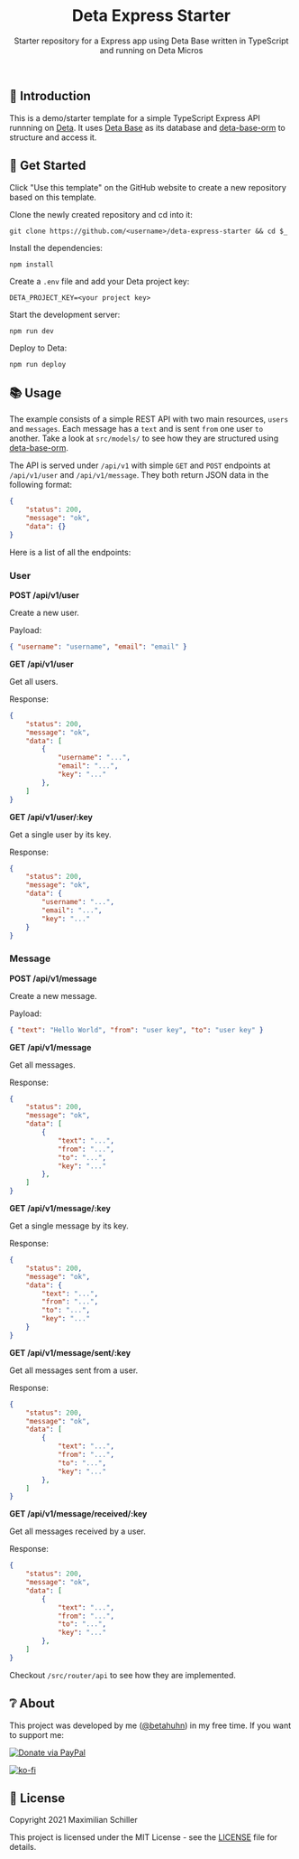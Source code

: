 <div align="center">
  
# Deta Express Starter

Starter repository for a Express app using Deta Base written in TypeScript and running on Deta Micros

<br/>

</div>

## 👋 Introduction

This is a demo/starter template for a simple TypeScript Express API runnning on [Deta](https://deta.sh). It uses [Deta Base](https://docs.deta.sh/docs/base/about) as its database and [deta-base-orm](https://github.com/BetaHuhn/deta-base-orm) to structure and access it.

## 🚀 Get Started

Click "Use this template" on the GitHub website to create a new repository based on this template.

Clone the newly created repository and cd into it:

```shell
git clone https://github.com/<username>/deta-express-starter && cd $_
```

Install the dependencies:

```shell
npm install
```

Create a `.env` file and add your Deta project key:

```env
DETA_PROJECT_KEY=<your project key>
```

Start the development server: 

```shell
npm run dev
```

Deploy to Deta:

```shell
npm run deploy
```

## 📚 Usage

The example consists of a simple REST API with two main resources, `users` and `messages`. Each message has a `text` and is sent `from` one user `to` another. Take a look at `src/models/` to see how they are structured using [deta-base-orm](https://github.com/BetaHuhn/deta-base-orm).

The API is served under `/api/v1` with simple `GET` and `POST` endpoints at `/api/v1/user` and `/api/v1/message`. They both return JSON data in the following format:

```json
{
    "status": 200,
    "message": "ok",
    "data": {}
}
```

Here is a list of all the endpoints:

### User

**POST /api/v1/user**

Create a new user.

Payload:

```json
{ "username": "username", "email": "email" }
```

**GET /api/v1/user**

Get all users.

Response:

```json
{
    "status": 200,
    "message": "ok",
    "data": [
        {
            "username": "...",
            "email": "...",
            "key": "..."
        },
    ]
}
```

**GET /api/v1/user/:key**

Get a single user by its key.

Response:

```json
{
    "status": 200,
    "message": "ok",
    "data": {
        "username": "...",
        "email": "...",
        "key": "..."
    }
}
```

### Message

**POST /api/v1/message**

Create a new message.

Payload:

```json
{ "text": "Hello World", "from": "user key", "to": "user key" }
```

**GET /api/v1/message**

Get all messages.

Response:

```json
{
    "status": 200,
    "message": "ok",
    "data": [
        {
            "text": "...",
            "from": "...",
            "to": "...",
            "key": "..."
        },
    ]
}
```

**GET /api/v1/message/:key**

Get a single message by its key.

Response:

```json
{
    "status": 200,
    "message": "ok",
    "data": {
        "text": "...",
        "from": "...",
        "to": "...",
        "key": "..."
    }
}
```

**GET /api/v1/message/sent/:key**

Get all messages sent from a user.

Response:

```json
{
    "status": 200,
    "message": "ok",
    "data": [
        {
            "text": "...",
            "from": "...",
            "to": "...",
            "key": "..."
        },
    ]
}
```

**GET /api/v1/message/received/:key**

Get all messages received by a user.

Response:

```json
{
    "status": 200,
    "message": "ok",
    "data": [
        {
            "text": "...",
            "from": "...",
            "to": "...",
            "key": "..."
        },
    ]
}
```

Checkout `/src/router/api` to see how they are implemented.

## ❔ About

This project was developed by me ([@betahuhn](https://github.com/BetaHuhn)) in my free time. If you want to support me:

[![Donate via PayPal](https://img.shields.io/badge/paypal-donate-009cde.svg)](https://www.paypal.com/cgi-bin/webscr?cmd=_s-xclick&hosted_button_id=394RTSBEEEFEE)

[![ko-fi](https://ko-fi.com/img/githubbutton_sm.svg)](https://ko-fi.com/F1F81S2RK)

## 📄 License

Copyright 2021 Maximilian Schiller

This project is licensed under the MIT License - see the [LICENSE](LICENSE) file for details.
